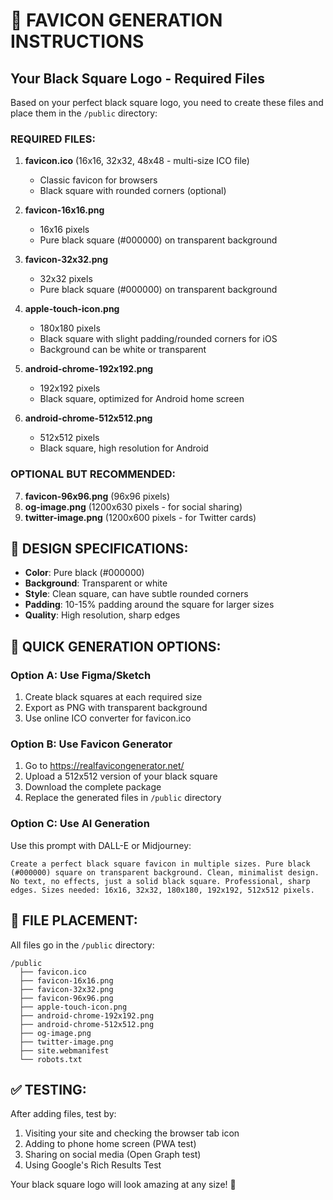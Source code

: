 # 🎨 FAVICON GENERATION INSTRUCTIONS

## Your Black Square Logo - Required Files

Based on your perfect black square logo, you need to create these files and place them in the `/public` directory:

### **REQUIRED FILES:**

1. **favicon.ico** (16x16, 32x32, 48x48 - multi-size ICO file)
   - Classic favicon for browsers
   - Black square with rounded corners (optional)

2. **favicon-16x16.png** 
   - 16x16 pixels
   - Pure black square (#000000) on transparent background

3. **favicon-32x32.png**
   - 32x32 pixels  
   - Pure black square (#000000) on transparent background

4. **apple-touch-icon.png**
   - 180x180 pixels
   - Black square with slight padding/rounded corners for iOS
   - Background can be white or transparent

5. **android-chrome-192x192.png**
   - 192x192 pixels
   - Black square, optimized for Android home screen

6. **android-chrome-512x512.png**
   - 512x512 pixels
   - Black square, high resolution for Android

### **OPTIONAL BUT RECOMMENDED:**

7. **favicon-96x96.png** (96x96 pixels)
8. **og-image.png** (1200x630 pixels - for social sharing)
9. **twitter-image.png** (1200x600 pixels - for Twitter cards)

## **🎨 DESIGN SPECIFICATIONS:**

- **Color**: Pure black (#000000)
- **Background**: Transparent or white
- **Style**: Clean square, can have subtle rounded corners
- **Padding**: 10-15% padding around the square for larger sizes
- **Quality**: High resolution, sharp edges

## **🚀 QUICK GENERATION OPTIONS:**

### **Option A: Use Figma/Sketch**
1. Create black squares at each required size
2. Export as PNG with transparent background
3. Use online ICO converter for favicon.ico

### **Option B: Use Favicon Generator**
1. Go to https://realfavicongenerator.net/
2. Upload a 512x512 version of your black square
3. Download the complete package
4. Replace the generated files in `/public` directory

### **Option C: Use AI Generation**
Use this prompt with DALL-E or Midjourney:

```
Create a perfect black square favicon in multiple sizes. Pure black (#000000) square on transparent background. Clean, minimalist design. No text, no effects, just a solid black square. Professional, sharp edges. Sizes needed: 16x16, 32x32, 180x180, 192x192, 512x512 pixels.
```

## **📱 FILE PLACEMENT:**

All files go in the `/public` directory:
```
/public
  ├── favicon.ico
  ├── favicon-16x16.png
  ├── favicon-32x32.png
  ├── favicon-96x96.png
  ├── apple-touch-icon.png
  ├── android-chrome-192x192.png
  ├── android-chrome-512x512.png
  ├── og-image.png
  ├── twitter-image.png
  ├── site.webmanifest
  └── robots.txt
```

## **✅ TESTING:**

After adding files, test by:
1. Visiting your site and checking the browser tab icon
2. Adding to phone home screen (PWA test)
3. Sharing on social media (Open Graph test)
4. Using Google's Rich Results Test

Your black square logo will look amazing at any size! 🖤 